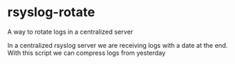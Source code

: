 # rsyslog-rotate
A way to rotate logs in a centralized server

In a centralized rsyslog server we are receiving logs with a date at the end. With this script we can compress logs from yesterday
